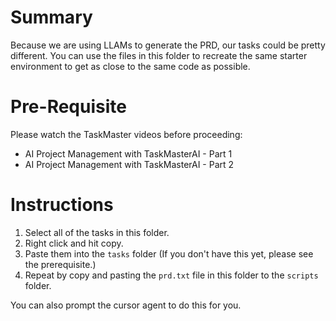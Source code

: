 # Summary
Because we are using LLAMs to generate the PRD, our tasks could be pretty different.
You can use the files in this folder to recreate the same starter environment to get as close to the same code as possible.

# Pre-Requisite
Please watch the TaskMaster videos before proceeding:
- AI Project Management with TaskMasterAI - Part 1
- AI Project Management with TaskMasterAI - Part 2

# Instructions 
1. Select all of the tasks in this folder.
2. Right click and hit copy.
3. Paste them into the `tasks` folder (If you don't have this yet, please see the prerequisite.)
4. Repeat by copy and pasting the `prd.txt` file in this folder to the `scripts` folder.

You can also prompt the cursor agent to do this for you.